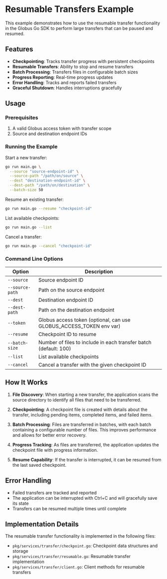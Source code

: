 <!-- SPDX-License-Identifier: Apache-2.0 -->
<!-- Copyright (c) 2025 Scott Friedman and Project Contributors -->
# Resumable Transfers Example

This example demonstrates how to use the resumable transfer functionality in the Globus Go SDK to perform large transfers that can be paused and resumed.

## Features

- **Checkpointing**: Tracks transfer progress with persistent checkpoints
- **Resumable Transfers**: Ability to stop and resume transfers
- **Batch Processing**: Transfers files in configurable batch sizes
- **Progress Reporting**: Real-time progress updates
- **Error Handling**: Tracks and reports failed transfers
- **Graceful Shutdown**: Handles interruptions gracefully

## Usage

### Prerequisites

1. A valid Globus access token with transfer scope
2. Source and destination endpoint IDs

### Running the Example

Start a new transfer:

```bash
go run main.go \
  --source "source-endpoint-id" \
  --source-path "/path/on/source" \
  --dest "destination-endpoint-id" \
  --dest-path "/path/on/destination" \
  --batch-size 50
```

Resume an existing transfer:

```bash
go run main.go --resume "checkpoint-id"
```

List available checkpoints:

```bash
go run main.go --list
```

Cancel a transfer:

```bash
go run main.go --cancel "checkpoint-id"
```

### Command Line Options

| Option | Description |
|--------|-------------|
| `--source` | Source endpoint ID |
| `--source-path` | Path on the source endpoint |
| `--dest` | Destination endpoint ID |
| `--dest-path` | Path on the destination endpoint |
| `--token` | Globus access token (optional, can use GLOBUS_ACCESS_TOKEN env var) |
| `--resume` | Checkpoint ID to resume |
| `--batch-size` | Number of files to include in each transfer batch (default: 100) |
| `--list` | List available checkpoints |
| `--cancel` | Cancel a transfer with the given checkpoint ID |

## How It Works

1. **File Discovery**: When starting a new transfer, the application scans the source directory to identify all files that need to be transferred.

2. **Checkpointing**: A checkpoint file is created with details about the transfer, including pending items, completed items, and failed items.

3. **Batch Processing**: Files are transferred in batches, with each batch containing a configurable number of files. This improves performance and allows for better error recovery.

4. **Progress Tracking**: As files are transferred, the application updates the checkpoint file with progress information.

5. **Resume Capability**: If the transfer is interrupted, it can be resumed from the last saved checkpoint.

## Error Handling

- Failed transfers are tracked and reported
- The application can be interrupted with Ctrl+C and will gracefully save its state
- Transfers can be resumed multiple times until complete

## Implementation Details

The resumable transfer functionality is implemented in the following files:

- `pkg/services/transfer/checkpoint.go`: Checkpoint data structures and storage
- `pkg/services/transfer/resumable.go`: Resumable transfer implementation
- `pkg/services/transfer/client.go`: Client methods for resumable transfers
